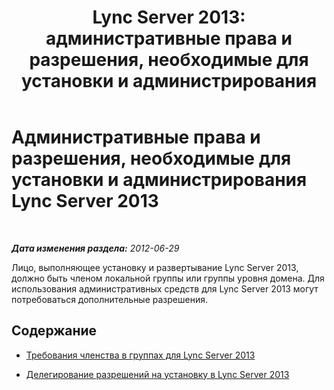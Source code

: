 ﻿---
title: 'Lync Server 2013: административные права и разрешения, необходимые для установки и администрирования'
TOCTitle: Административные права и разрешения, необходимые для установки и администрирования
ms:assetid: c386e8b9-c7ce-49b5-9911-c0cf2a4ce181
ms:mtpsurl: https://technet.microsoft.com/ru-ru/library/Gg412962(v=OCS.15)
ms:contentKeyID: 49311082
ms.date: 05/19/2016
mtps_version: v=OCS.15
ms.translationtype: HT
---

# Административные права и разрешения, необходимые для установки и администрирования Lync Server 2013

 

_**Дата изменения раздела:** 2012-06-29_

Лицо, выполняющее установку и развертывание Lync Server 2013, должно быть членом локальной группы или группы уровня домена. Для использования административных средств для Lync Server 2013 могут потребоваться дополнительные разрешения.

## Содержание

  - [Требования членства в группах для Lync Server 2013](lync-server-2013-group-membership-requirements.md)

  - [Делегирование разрешений на установку в Lync Server 2013](lync-server-2013-delegate-setup-permissions.md)

